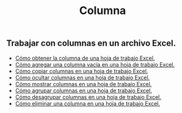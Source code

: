 ﻿---
title: Columna
second_title: Aspose.Cells Cloud Documen
type: docs
url: /es/columns/
aliases: [/working-with-columns/]
keywords: REST API, columns, spreadsheets, exce
description: "Cells.Cloud API para Excel opera: mostrar columnas de una hoja de trabajo Excel"
weight: 100
kwords: Excel, Office Nube, REST API, Hoja de cálculo, PDF, CSV, Json, Markdwon, Columnas
---
## Trabajar con columnas en un archivo Excel.

- [Cómo obtener la columna de una hoja de trabajo Excel.](/cells/es/columns/get/)
- [Cómo agregar una columna vacía en una hoja de trabajo Excel.](/cells/es/columns/add/)
- [Cómo copiar columnas en una hoja de trabajo Excel.](/cells/es/columns/copy/)
- [Cómo ocultar columnas en una hoja de trabajo Excel.](/cells/es/columns/hide/)
- [Cómo mostrar columnas en una hoja de trabajo Excel.](/cells/es/columns/unhide/)
- [Cómo agrupar columnas en una hoja de trabajo Excel.](/cells/es/columns/group/)
- [Cómo desagrupar columnas en una hoja de trabajo Excel.](/cells/es/columns/ungroup/)
- [Cómo eliminar una columna en una hoja de trabajo Excel.](/cells/es/columns/delete/)


